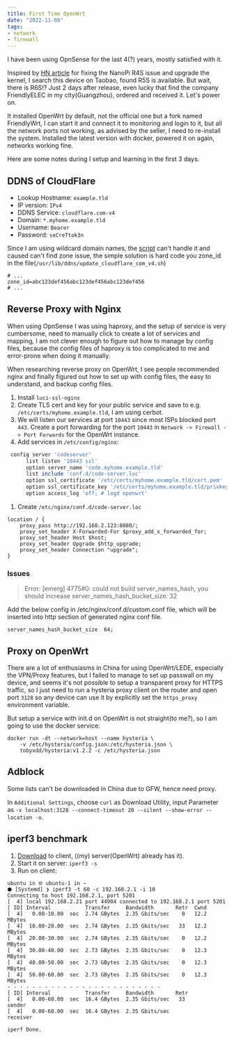 ```yaml
---
title: First Time OpenWrt
date: "2022-11-08"
tags:
- network
- firewall
---
```


I have been using OpnSense for the last 4(?) years, mostly satisfied with it.

Inspired by [HN article](https://kohlschuetter.github.io/blog/posts/2022/10/28/linux-nanopi-r4s/) for fixing the NanoPi R4S issue and upgrade the kernel, I search this device on Taobao, found R5S is available. But wait, there is R6S!? Just 2 days after release, even lucky that find the company FriendlyELEC in my city(Guangzhou), ordered and received it. Let's power on.

It installed OpenWrt by default, not the official one but a fork named FriendlyWrt, I can start it and connect it to monitoring and login to it, but all the network ports not working, as advised by the seller, I need to re-install the system. Installed the latest version with docker, powered it on again, networks working fine.

Here are some notes during I setup and learning in the first 3 days.

## DDNS of CloudFlare

- Lookup Hostname: `example.tld`
- IP version: `IPv4`
- DDNS Service: `cloudflare.com-v4`
- Domain: `*.myhome.example.tld`
- Username: `Bearer`
- Password: `seCreTtok3n`

Since I am using wildcard domain names, the [script](https://github.com/openwrt/packages/blob/master/net/ddns-scripts/files/usr/lib/ddns/update_cloudflare_com_v4.sh) can't handle it and caused can't find zone issue, the simple solution is hard code you zone_id in the file(`/usr/lib/ddns/update_cloudflare_com_v4.sh`)

```shell
# ...
zone_id=abc123def456abc123def456abc123def456
# ...
```

## Reverse Proxy with Nginx

When using OpnSense I was using haproxy, and the setup of service is very cumbersome, need to manually click to create a lot of services and mapping, I am not clever enough to figure out how to manage by config files, because the config files of haproxy is too complicated to me and error-prone when doing it manually.

When researching reverse proxy on OpenWrt, I see people recommended nginx and finally figured out how to set up with config files, the easy to understand, and backup config files. 

1. Install `luci-ssl-nginx`
1. Create TLS cert and key for your public service and save to e.g. `/etc/certs/myhome.example.tld`, I am using cerbot.
1. We will listen our services at port `10443` since most ISPs blocked port `443`. Create a port forwarding for the port `10443` in `Network -> Firewall -> Port Forwards` for the OpenWrt instance.
1. Add services in `/etc/config/nginx`:
```ruby
 config server 'codeserver'
      list listen '10443 ssl'
      option server_name 'code.myhome.example.tld'
      list include 'conf.d/code-server.loc'
      option ssl_certificate '/etc/certs/myhome.example.tld/cert.pem'
      option ssl_certificate_key '/etc/certs/myhome.example.tld/privkey.pem'
      option access_log 'off; # logd openwrt'
```
1. Create `/etc/nginx/conf.d/code-server.loc`
```nginx
location / {
    proxy_pass http://192.168.2.123:8080/;
    proxy_set_header X-Forwarded-For $proxy_add_x_forwarded_for;
    proxy_set_header Host $host;
    proxy_set_header Upgrade $http_upgrade;
    proxy_set_header Connection "upgrade";
}
```

### Issues

> Error: [emerg] 4775#0: could not build server_names_hash, you should increase server_names_hash_bucket_size: 32

Add the below config in /etc/nginx/conf.d/custom.conf file, which will be inserted into http section of generated nginx conf file.

```nginx
server_names_hash_bucket_size  64;
```

## Proxy on OpenWrt

There are a lot of enthusiasms in China for using OpenWrt/LEDE, especially the VPN/Proxy features, but I failed to manage to set up passwall on my device, and seems it's not possible to setup a transparent proxy for HTTPS traffic, so I just need to run a hysteria proxy client on the router and open port `3128` so any device can use it by explicitly set the `https_proxy` environment variable.

But setup a service with init.d on OpenWrt is not straight(to me?), so I am going to use the docker service:

```shell
docker run -dt --network=host --name hysteria \
    -v /etc/hysteria/config.json:/etc/hysteria.json \
    tobyxdd/hysteria:v1.2.2 -c /etc/hysteria.json
```

## Adblock

Some lists can't be downloaded in China due to GFW, hence need proxy.

In `Additional Settings`, choose `curl` as Download Utility, input Parameter as `-x localhost:3128 --connect-timeout 20 --silent --show-error --location -o`.

## iperf3 benchmark

1. [Download](https://iperf.fr/iperf-download.php) to client, ((my) server(OpenWrt) already has it).
1. Start it on server: `iperf3 -s`
1. Run on client:

```console
ubuntu in 🌐 ubuntu-1 in ~ 
⬢ [Systemd] ❯ iperf3 -t 60 -c 192.168.2.1 -i 10
Connecting to host 192.168.2.1, port 5201
[  4] local 192.168.2.21 port 44904 connected to 192.168.2.1 port 5201
[ ID] Interval           Transfer     Bandwidth       Retr  Cwnd
[  4]   0.00-10.00  sec  2.74 GBytes  2.35 Gbits/sec    0   12.2 MBytes       
[  4]  10.00-20.00  sec  2.74 GBytes  2.35 Gbits/sec   33   12.2 MBytes       
[  4]  20.00-30.00  sec  2.74 GBytes  2.35 Gbits/sec    0   12.2 MBytes       
[  4]  30.00-40.00  sec  2.73 GBytes  2.35 Gbits/sec    0   12.3 MBytes       
[  4]  40.00-50.00  sec  2.73 GBytes  2.35 Gbits/sec    0   12.3 MBytes       
[  4]  50.00-60.00  sec  2.73 GBytes  2.35 Gbits/sec    0   12.3 MBytes       
- - - - - - - - - - - - - - - - - - - - - - - - -
[ ID] Interval           Transfer     Bandwidth       Retr
[  4]   0.00-60.00  sec  16.4 GBytes  2.35 Gbits/sec   33             sender
[  4]   0.00-60.00  sec  16.4 GBytes  2.35 Gbits/sec                  receiver

iperf Done.
```
